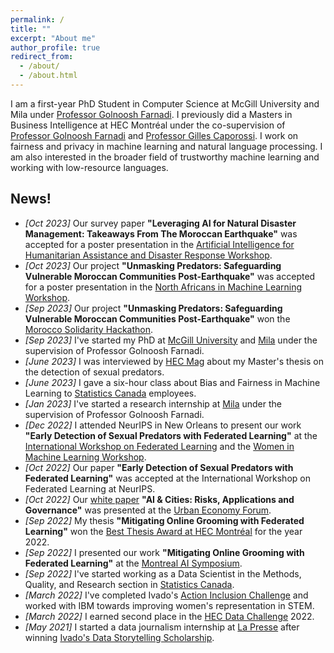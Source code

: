 ```yaml
---
permalink: /
title: ""
excerpt: "About me"
author_profile: true
redirect_from:
  - /about/
  - /about.html
---
```

I am a first-year PhD Student in Computer Science at McGill University and Mila under [Professor Golnoosh Farnadi](https://gfarnadi.github.io/). I previously did a Masters in Business Intelligence at HEC Montréal under the co-supervision of [Professor Golnoosh Farnadi](https://gfarnadi.github.io/) and [Professor Gilles Caporossi](https://www.hec.ca/en/profs/gilles.caporossi.html). 
I work on fairness and privacy in machine learning and natural language processing. I am also interested in the broader field of trustworthy machine learning and working with low-resource languages.




News!
------
* _[Oct 2023]_ Our survey paper **"Leveraging AI for Natural Disaster Management: Takeaways From The Moroccan Earthquake"**  was accepted for a poster presentation in the [Artificial Intelligence for Humanitarian Assistance and Disaster Response Workshop](https://www.hadr.ai/).
* _[Oct 2023]_ Our project **"Unmasking Predators: Safeguarding Vulnerable Moroccan Communities Post-Earthquake"**  was accepted for a poster presentation in the [North Africans in Machine Learning Workshop](https://sites.google.com/view/northafricansinml).
* _[Sep 2023]_ Our project **"Unmasking Predators: Safeguarding Vulnerable Moroccan Communities Post-Earthquake"**  won the [Morocco Solidarity Hackathon](https://morocco-solidarity-hackathon.io/).
* _[Sep 2023]_ I've started my PhD at [McGill University](https://www.mcgill.ca/) and [Mila](https://mila.quebec/en/) under the supervision of Professor Golnoosh Farnadi.
* _[June 2023]_ I was interviewed by [HEC Mag](https://mag.hec.ca/) about my Master's thesis on the detection of sexual predators. 
* _[June 2023]_ I gave a six-hour class about Bias and Fairness in Machine Learning to [Statistics Canada](https://www.statcan.gc.ca/en/start) employees.
* _[Jan 2023]_ I've started a research internship at [Mila](https://mila.quebec/en/) under the supervision of Professor Golnoosh Farnadi.
* _[Dec 2022]_ I attended NeurIPS in New Orleans to present our work **"Early Detection of Sexual Predators with Federated Learning"** at the [International Workshop on Federated Learning](https://federated-learning.org/fl-neurips-2022/) and the [Women in Machine Learning Workshop](https://sites.google.com/view/wiml2022/).
* _[Oct 2022]_ Our paper **"Early Detection of Sexual Predators with Federated Learning"** was accepted at the International Workshop on Federated Learning at NeurIPS.
* _[Oct 2022]_ Our [white paper](https://unhabitat.org/ai-cities-risks-applications-and-governance) **"AI & Cities: Risks, Applications and Governance"** was presented at the [Urban Economy Forum](https://www.ueforum.org/uef4).
* _[Sep 2022]_ My thesis **"Mitigating Online Grooming with Federated Learning"** won the [Best Thesis Award at HEC Montréal](https://www.hec.ca/en/news/2023/khaoula-chehbouni-wins-2022-award-for-best-masters-thesis.html#:~:text=Khaoula%20Chehbouni%2C%20a%20graduate%20of,Gilles%20Caporossi%20and%20Golnoosh%20Farnadi.) for the year 2022.
* _[Sep 2022]_ I presented our work **"Mitigating Online Grooming with Federated Learning"** at the [Montreal AI Symposium](http://montrealaisymposium.com/). 
* _[Sep 2022]_ I've started working as a Data Scientist in the Methods, Quality, and Research section in [Statistics Canada](https://www.statcan.gc.ca/en/start).
* _[March 2022]_ I've completed Ivado's [Action Inclusion Challenge](https://ivado.ca/en/action-inclusion-challenge/) and worked with IBM towards improving women's representation in STEM.
* _[March 2022]_ I earned second place in the [HEC Data Challenge](https://en.csdschec.com/hecdatachallenge) 2022.
* _[May 2021]_ I started a data journalism internship at [La Presse](https://www.lapresse.ca/) after winning [Ivado's Data Storytelling Scholarship](https://ivado.ca/bourses-et-subventions/bourses-de-stage-des-donnees-pour-raconter/).
  
<!-- * _[June 2021]_ I'll be joining **NUS MComp (AI specialization)** program in August 2021. -->
<!-- * _[June 2021]_ Our paper **"Learning-Based Simultaneous Detection and Characterization of Time Delay Attack in Cyber-Physical Systems"** is now available online at IEEE Explore. [\[link\]](https://ieeexplore.ieee.org/document/9352977){:target="_blank"} [\[pdf\]](http://prakharg24.github.io/files/learning_cps.pdf){:target="_blank"} -->
<!-- * _[Oct 2020]_ We have updated the latest version of our work on Time Series Analysis in High Frequency Trading. Checkout the paper on [arxiv](https://arxiv.org/abs/1809.01506){:target="_blank"}. -->
<!-- * _[Sep 2020]_ We have updated the latest version of our work on Zero-shot Abstractive Summarization for Conversations. Checkout the paper on [arxiv](https://arxiv.org/abs/1902.01615){:target="_blank"}. -->
